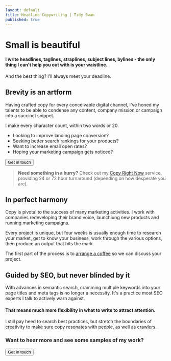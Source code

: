 ```yaml
---
layout: default
title: Headline Copywriting | Tidy Swan
published: true
---
```

# Small is beautiful

#### I write headlines, taglines, straplines, subject lines, bylines - the only thing I can't help you out with is your waistline.

And the best thing? I'll always meet your deadline.

## Brevity is an artform

Having crafted copy for every conceivable digital channel, I've honed my talents to be able to condense any content, company mission or campaign into a succinct snippet.

I make every character count, within two words or 20.

- Looking to improve landing page conversion?
- Seeking better search rankings for your products?
- Want to increase email open rates?
- Hoping your marketing campaign gets noticed?

<a href="/contact"><button class="button">Get in touch</button></a>

> **Need something in a hurry?** Check out my [Copy Right Now](/copy-right-now) service, providing 24 or 72 hour turnaround (depending on how desperate you are).

<a name="process"></a>

## In perfect harmony

Copy is pivotal to the success of many marketing activities. I work with companies redeveloping their brand voice, launchiung new products and running marketing campaigns. 

Every project is unique, but four weeks is usually enough time to research your market, get to know your business, work through the various options, then produce an output that hits the mark.

The first part of the process is to [arrange a coffee](/contact) so we can discuss your project.

## Guided by SEO, but never blinded by it

With advances in semantic search, cramming multiple keywords into your page titles and meta tags is no longer a necessity. It's a practice most SEO experts I talk to actively warn against.

#### That means much more flexibility in what to write to attract attention.

I still pay heed to search best practices, but stretch the boundaries of creativity to make sure copy resonates with people, as well as crawlers.

### Want to hear more and see some samples of my work?

<a href="/contact"><button class="button">Get in touch</button></a>
